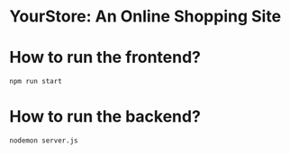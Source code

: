 # YourStore: An Online Shopping Site

# How to run the frontend?
`npm run start`

# How to run the backend?
`nodemon server.js`
